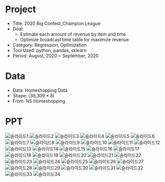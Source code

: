 # Project
- Title: 2020 Big Contest_Champion League
- Goal:
  - Estimate each amount of revenue by item and time
  - Optimize broadcast time table for maximize revenue
- Category: Regression, Optimization
- Tool Used: python, pandas, sklearn
- Period: August, 2020 ~ September, 2020

# Data
- Data: Homeshopping Data
- Shape: (38,309 * 8)
- From: NS Homeshopping

# PPT
![슬라이드1](https://user-images.githubusercontent.com/52409420/131244554-c886334b-9bae-4c35-81c8-3e8a4c92536d.PNG)
![슬라이드2](https://user-images.githubusercontent.com/52409420/131244556-d6f72deb-772b-45c8-b14c-1c6908503ee2.PNG)
![슬라이드3](https://user-images.githubusercontent.com/52409420/131244557-612b4381-4661-4517-abc0-75e034fbd47b.PNG)
![슬라이드4](https://user-images.githubusercontent.com/52409420/131244558-1e3f81ee-f3df-42a3-8d38-5fd9591d46c2.PNG)
![슬라이드5](https://user-images.githubusercontent.com/52409420/131244561-d6b6124f-7b08-4f24-b444-5e852470353c.PNG)
![슬라이드6](https://user-images.githubusercontent.com/52409420/131244562-18f60e22-e78a-4d12-9a3b-6b5d2ae8582c.PNG)
![슬라이드7](https://user-images.githubusercontent.com/52409420/131244563-0e0959ae-a874-4071-b96c-0db0b2aed1c1.PNG)
![슬라이드8](https://user-images.githubusercontent.com/52409420/131244564-ef7c5710-aeae-4085-95ab-8ecbbb51ab5b.PNG)
![슬라이드9](https://user-images.githubusercontent.com/52409420/131244565-dd986778-d2ca-45ee-8156-08f95a9dce61.PNG)
![슬라이드10](https://user-images.githubusercontent.com/52409420/131244566-6443d5cc-beb7-48b9-b80a-b9b3af4258ae.PNG)
![슬라이드11](https://user-images.githubusercontent.com/52409420/131244568-33c1fba1-74b3-484e-8b82-b2404e11e23c.PNG)
![슬라이드12](https://user-images.githubusercontent.com/52409420/131244570-27c99ea4-7c84-49f3-97e0-36cdf7c6d800.PNG)
![슬라이드13](https://user-images.githubusercontent.com/52409420/131244571-a5de0fae-2e0c-4264-b491-234b8b40b120.PNG)
![슬라이드14](https://user-images.githubusercontent.com/52409420/131244573-b10053ed-92ba-43d7-b55d-e7df5918b0db.PNG)
![슬라이드15](https://user-images.githubusercontent.com/52409420/131244575-c44fd1b8-2eb8-4879-b04b-480d741cc6d1.PNG)
![슬라이드16](https://user-images.githubusercontent.com/52409420/131244576-27045b83-e83c-4b8d-9901-0250ad74db70.PNG)
![슬라이드17](https://user-images.githubusercontent.com/52409420/131244578-bc72a69a-fa4d-4700-8e19-3588235d061a.PNG)
![슬라이드18](https://user-images.githubusercontent.com/52409420/131244579-b71245c2-9050-4ce3-a64e-da2f4a625a34.PNG)
![슬라이드19](https://user-images.githubusercontent.com/52409420/131244580-c5294aa2-acbc-41b3-8685-9901e5c8a0a7.PNG)
![슬라이드20](https://user-images.githubusercontent.com/52409420/131244582-1778f5f2-6d23-4bcc-b2c6-e3d58c33cacf.PNG)
![슬라이드21](https://user-images.githubusercontent.com/52409420/131244583-be37f6f6-cb53-4a14-b098-ec832f370030.PNG)
![슬라이드22](https://user-images.githubusercontent.com/52409420/131244584-68423bed-dae8-45b5-9303-5192fbc150a7.PNG)
![슬라이드23](https://user-images.githubusercontent.com/52409420/131244586-b87d3ffd-17f9-4f85-adea-efdaca81967b.PNG)
![슬라이드24](https://user-images.githubusercontent.com/52409420/131244588-53c9eaa7-43a3-46d3-967d-b6a11101dd4e.PNG)
![슬라이드25](https://user-images.githubusercontent.com/52409420/131244589-a1ea3f69-1b52-4749-bb8b-f79fecb9de82.PNG)
![슬라이드26](https://user-images.githubusercontent.com/52409420/131244590-8344470d-eb5b-4fe4-bfe1-8ec18a33bc42.PNG)
![슬라이드27](https://user-images.githubusercontent.com/52409420/131244592-0f56ada6-43d8-492c-82ce-4a690dbfc8b6.PNG)
![슬라이드28](https://user-images.githubusercontent.com/52409420/131244593-ca199e0e-0568-477a-990b-22d60e7b0aa8.PNG)
![슬라이드29](https://user-images.githubusercontent.com/52409420/131244594-9863d989-163d-491f-bd2a-03f13eaf49cc.PNG)
![슬라이드30](https://user-images.githubusercontent.com/52409420/131244597-a7f40b7b-bc39-4451-b3be-3ac03b64d581.PNG)
![슬라이드31](https://user-images.githubusercontent.com/52409420/131244599-09c03182-635f-4dc7-af35-d8123144be4a.PNG)
![슬라이드32](https://user-images.githubusercontent.com/52409420/131244600-006407d3-88fa-4023-b298-0b68fe2d995f.PNG)
![슬라이드33](https://user-images.githubusercontent.com/52409420/131244601-23db6d21-051b-4666-a9c2-2f158f6ca6ca.PNG)
![슬라이드34](https://user-images.githubusercontent.com/52409420/131244602-7391a559-4c06-4374-83de-a808f96f873a.PNG)
